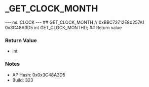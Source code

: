 # _GET_CLOCK_MONTH

--- ns: CLOCK --- ## GET_CLOCK_MONTH  // 0xBBC72712E80257A1 0x3C48A3D5 int GET_CLOCK_MONTH();   ## Return value

### Return Value
* int

### Notes
* AP Hash: 0x0x3C48A3D5
* Build: 323

